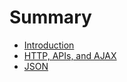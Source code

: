 # Summary

* [Introduction](README.md)
* [HTTP, APIs, and AJAX](http_apis_ajax.md)
* [JSON](objects.md)

